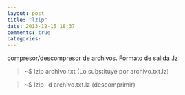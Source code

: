 ```yaml
---
layout: post
title: "lzip"
date: 2013-12-15 18:37
comments: true
categories: 
---
```

compresor/descompresor de archivos. Formato de salida .lz

>~$ lzip archivo.txt (Lo substituye por archivo.txt.lz)

>~$ lzip -d archivo.txt.lz (descomprimir)

